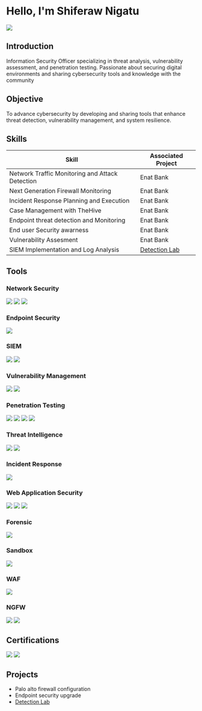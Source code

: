 # Hello, I'm Shiferaw Nigatu
<a href="linkedin.com/in/shiferaw-nigatu"><img src="https://img.shields.io/badge/-LinkedIn-0072b1?&style=for-the-badge&logo=linkedin&logoColor=white" /></a>

## Introduction

Information Security Officer specializing in threat analysis, vulnerability assessment, and penetration testing. Passionate about securing digital environments and sharing cybersecurity tools and knowledge with the community

## Objective

To advance cybersecurity by developing and sharing tools that enhance threat detection, vulnerability management, and system resilience.
## Skills

| Skill                                         | Associated Project         |
|-----------------------------------------------|----------------------------|
| Network Traffic Monitoring and Attack Detection | Enat Bank |
| Next Generation Firewall Monitoring         | Enat Bank|
| Incident Response Planning and Execution      | Enat Bank|
| Case Management with TheHive                  | Enat Bank|
| Endpoint threat detection and Monitoring       | Enat Bank|
| End user Security awarness                  | Enat Bank|
| Vulnerability Assesment                   | Enat Bank|
| SIEM Implementation and Log Analysis          | <a href="https://github.com/amanng/Detection-Lab.git">Detection Lab </a>|
## Tools

### Network Security
<div>
    <img src="https://img.shields.io/badge/-Wireshark-1679A7?&style=for-the-badge&logo=Wireshark&logoColor=white" />
    <img src="https://img.shields.io/badge/-Nmap-4682B4?&style=for-the-badge&logo=Nmap&logoColor=white" />
   <img src="https://img.shields.io/badge/-Snort-DC143C?&style=for-the-badge&logo=Snort&logoColor=white" />
</div>

### Endpoint Security
<div>
 <img src="https://img.shields.io/badge/-Kaspersky-1A2A23?&style=for-the-badge&logo=kaspersky&logoColor=white" />
    </div>

### SIEM
<div>
    <img src="https://img.shields.io/badge/-AlienVault_SIEM-00A3E0?&style=for-the-badge&logo=alienvault&logoColor=white" />
    <img src="https://img.shields.io/badge/-Elastic-005571?&style=for-the-badge&logo=Elastic&logoColor=white" />
</div>

### Vulnerability Management
<div>
    <img src="https://img.shields.io/badge/-Nessus-3C5A99?&style=for-the-badge&logo=tenable&logoColor=white" />
    <img src="https://img.shields.io/badge/-OpenVAS-00B0A8?&style=for-the-badge&logo=openvas&logoColor=white" />

</div>

### Penetration Testing
<div>
<img src="https://img.shields.io/badge/-Metasploit_Framework-005571?&style=for-the-badge&logo=metasploit&logoColor=white" />
<img src="https://img.shields.io/badge/-Kali_Linux-557CFF?&style=for-the-badge&logo=kali-linux&logoColor=white" />
<img src="https://img.shields.io/badge/-Burp_Suite-6D4C6C?&style=for-the-badge&logo=burpsuite&logoColor=white" />
<img src="https://img.shields.io/badge/-OWASP_ZAP-6D4C6C?&style=for-the-badge&logo=owasp&logoColor=white" />
</div>

### Threat Intelligence
<div>
<img src="https://img.shields.io/badge/-MISSP-2D9F7D?&style=for-the-badge&logo=misps&logoColor=white" />
<img src="https://img.shields.io/badge/-VirusTotal-FF5C5C?&style=for-the-badge&logo=virustotal&logoColor=white" />
</div>

###  Incident Response
<div>
<img src="https://img.shields.io/badge/-TheHive-5C6BC0?&style=for-the-badge&logo=thehive&logoColor=white" />
</div>

###  Web Application Security
<div>
<img src="https://img.shields.io/badge/-Web_Application_Security-FF5722?&style=for-the-badge&logo=security&logoColor=white" />
    <img src="https://img.shields.io/badge/-Burp_Suite-6D4C6C?&style=for-the-badge&logo=burpsuite&logoColor=white" />
<img src="https://img.shields.io/badge/-Acunetix-0099FF?&style=for-the-badge&logo=acunetix&logoColor=white" />

</div>

### Forensic
<div>
   <img src="https://img.shields.io/badge/-Autopsy-4B9CD3?&style=for-the-badge&logo=autopsy&logoColor=white" />

</div>

###  Sandbox
<div>
  <img src="https://img.shields.io/badge/-Any.Run-6D4C6C?&style=for-the-badge&logo=anyrun&logoColor=white" />

</div>

###  WAF
<div>
 <img src="https://img.shields.io/badge/-Imperva-0F6E4D?&style=for-the-badge&logo=imperva&logoColor=white" />

</div>

###  NGFW
<div>
<img src="https://img.shields.io/badge/-Check_Point-0096D6?&style=for-the-badge&logo=check-point&logoColor=white" />
<img src="https://img.shields.io/badge/-Palo_Alto-0081C6?&style=for-the-badge&logo=palo-alto-networks&logoColor=white" />

</div>

## Certifications
<div>
<img src="https://img.shields.io/badge/-CompTIA_Security+-E03A00?&style=for-the-badge&logo=comptia&logoColor=white" />
<img src="https://img.shields.io/badge/-(ISC)²-2A9D8F?&style=for-the-badge&logo=isc2&logoColor=white" />

</div>

## Projects
- Palo alto firewall configuration
- Endpoint security upgrade
- <a href="https://github.com/amanng/Detection-Lab.git">Detection Lab </a>
